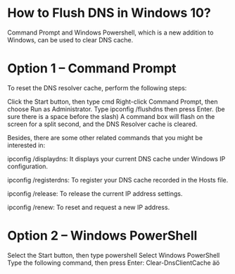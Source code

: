# How to Flush DNS in Windows 10?
Command Prompt and Windows Powershell, which is a new addition to Windows, can be used to clear DNS cache.

# Option 1 – Command Prompt
To reset the DNS resolver cache, perform the following steps:

Click the Start button, then type cmd
Right-click Command Prompt, then choose Run as Administrator.
Type ipconfig /flushdns then press Enter. (be sure there is a space before the slash)
A command box will flash on the screen for a split second, and the DNS Resolver cache is cleared.

Besides, there are some other related commands that you might be interested in:

ipconfig /displaydns: It displays your current DNS cache under Windows IP configuration.

ipconfig /registerdns: To register your DNS cache recorded in the Hosts file.

ipconfig /release: To release the current IP address settings.

ipconfig /renew: To reset and request a new IP address.

# Option 2 – Windows PowerShell
Select the Start button, then type powershell
Select Windows PowerShell
Type the following command, then press Enter:
Clear-DnsClientCache
äö

